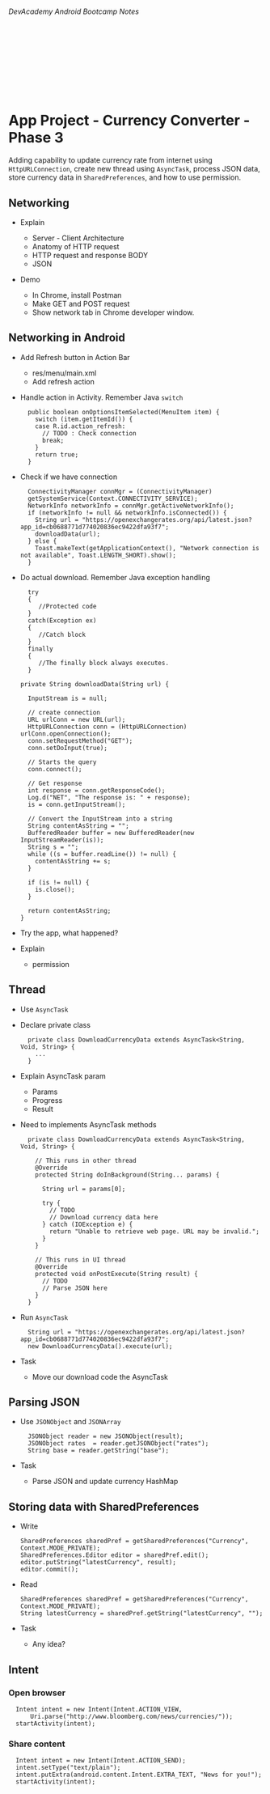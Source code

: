 
###### DevAcademy Android Bootcamp Notes

<br/>
<br/>
<br/>
<br/>
<br/>
<br/>
<br/>

# App Project - Currency Converter - Phase 3

Adding capability to update currency rate from internet using `HttpURLConnection`, create new thread using `AsyncTask`, process JSON data, store currency data in `SharedPreferences`, and how to use permission.

## Networking

* Explain
  * Server - Client Architecture
  * Anatomy of HTTP request
  * HTTP request and response BODY
  * JSON

* Demo
  * In Chrome, install Postman
  * Make GET and POST request
  * Show network tab in Chrome developer window.

## Networking in Android


* Add Refresh button in Action Bar
  * res/menu/main.xml
  * Add refresh action
* Handle action in Activity. Remember Java `switch`

  ```
    public boolean onOptionsItemSelected(MenuItem item) {
      switch (item.getItemId()) {
      case R.id.action_refresh:
        // TODO : Check connection
        break;
      }
      return true;
    } 
  ```

* Check if we have connection

  ```
    ConnectivityManager connMgr = (ConnectivityManager) 
    getSystemService(Context.CONNECTIVITY_SERVICE);
    NetworkInfo networkInfo = connMgr.getActiveNetworkInfo();
    if (networkInfo != null && networkInfo.isConnected()) {
      String url = "https://openexchangerates.org/api/latest.json?app_id=cb0688771d774020836ec9422dfa93f7";
      downloadData(url);
    } else {
      Toast.makeText(getApplicationContext(), "Network connection is not available", Toast.LENGTH_SHORT).show();
    }
  ```

* Do actual download. Remember Java exception handling
  ```
    try
    {
       //Protected code
    }
    catch(Exception ex)
    {
       //Catch block
    }
    finally
    {
       //The finally block always executes.
    }
  ```

  ```
  private String downloadData(String url) {

    InputStream is = null;

    // create connection
    URL urlConn = new URL(url);
    HttpURLConnection conn = (HttpURLConnection) urlConn.openConnection();
    conn.setRequestMethod("GET");
    conn.setDoInput(true);
    
    // Starts the query
    conn.connect();
    
    // Get response
    int response = conn.getResponseCode();
    Log.d("NET", "The response is: " + response);
    is = conn.getInputStream();

    // Convert the InputStream into a string
    String contentAsString = "";
    BufferedReader buffer = new BufferedReader(new InputStreamReader(is));
    String s = "";
    while ((s = buffer.readLine()) != null) {
      contentAsString += s;
    }

    if (is != null) {
      is.close();
    }

    return contentAsString;
  }
  ```

* Try the app, what happened?
* Explain
  * permission

## Thread

* Use `AsyncTask`
* Declare private class

  ```
    private class DownloadCurrencyData extends AsyncTask<String, Void, String> {
      ...
    }
  ```

* Explain AsyncTask param
  * Params
  * Progress
  * Result

* Need to implements AsyncTask methods

  ```
    private class DownloadCurrencyData extends AsyncTask<String, Void, String> {
      
      // This runs in other thread
      @Override
      protected String doInBackground(String... params) {

        String url = params[0];

        try {
          // TODO 
          // Download currency data here
        } catch (IOException e) {
          return "Unable to retrieve web page. URL may be invalid.";
        }
      }

      // This runs in UI thread
      @Override
      protected void onPostExecute(String result) {
        // TODO
        // Parse JSON here
      }
    }
  ```

* Run `AsyncTask`

  ```
    String url = "https://openexchangerates.org/api/latest.json?app_id=cb0688771d774020836ec9422dfa93f7";
    new DownloadCurrencyData().execute(url);
  ```

* Task
  * Move our download code the AsyncTask

## Parsing JSON

* Use `JSONObject` and `JSONArray`
  ```
    JSONObject reader = new JSONObject(result);
    JSONObject rates  = reader.getJSONObject("rates");
    String base = reader.getString("base");
  ```

* Task
  * Parse JSON and update currency HashMap

## Storing data with SharedPreferences

* Write
    ```
    SharedPreferences sharedPref = getSharedPreferences("Currency", Context.MODE_PRIVATE);
    SharedPreferences.Editor editor = sharedPref.edit();
    editor.putString("latestCurrency", result);
    editor.commit();
    ```

* Read
    ```
    SharedPreferences sharedPref = getSharedPreferences("Currency", Context.MODE_PRIVATE);
    String latestCurrency = sharedPref.getString("latestCurrency", "");
    ```

* Task
  * Any idea?

## Intent

### Open browser

  ```
    Intent intent = new Intent(Intent.ACTION_VIEW, 
        Uri.parse("http://www.bloomberg.com/news/currencies/"));
    startActivity(intent);
  ```

### Share content

  ```
    Intent intent = new Intent(Intent.ACTION_SEND);
    intent.setType("text/plain");
    intent.putExtra(android.content.Intent.EXTRA_TEXT, "News for you!");
    startActivity(intent); 
  ```